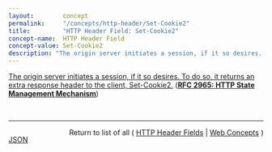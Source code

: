```yaml
---
layout:        concept
permalink:     "/concepts/http-header/Set-Cookie2"
title:         "HTTP Header Field: Set-Cookie2"
concept-name:  HTTP Header Field
concept-value: Set-Cookie2
description: "The origin server initiates a session, if it so desires. To do so, it returns an extra response header to the client, Set-Cookie2."
---
```


[The origin server initiates a session, if it so desires. To do so, it returns an extra response header to the client, Set-Cookie2.](http://tools.ietf.org/html/rfc2965#section-3.2 "Read documentation for HTTP Header Field &#34;Set-Cookie2&#34;") (**[RFC 2965: HTTP State Management Mechanism](/specs/IETF/RFC/2965 "This document specifies a way to create a stateful session with Hypertext Transfer Protocol (HTTP) requests and responses. It describes three new headers, Cookie, Cookie2, and Set-Cookie2, which carry state information between participating origin servers and user agents. The method described here differs from Netscape's Cookie proposal [Netscape], but it can interoperate with HTTP/1.0 user agents that use Netscape's method.")**)

<br/>
<hr/>

<p style="float : left"><a href="./Set-Cookie2.json" title="JSON representing this particular Web Concept value">JSON</a></p>
<p style="text-align: right">Return to list of all ( <a href="../http-header/">HTTP Header Fields</a> | <a href="../">Web Concepts</a> )</p>
